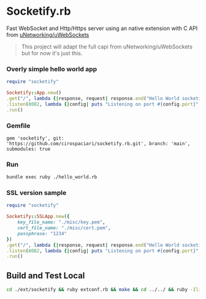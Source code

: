# Socketify.rb
Fast WebSocket and Http/Https server using an native extension with C API from [uNetworking/uWebSockets](https://github.com/uNetworking/uWebSockets)

> This project will adapt the full capi from uNetworking/uWebSockets but for now it's just this.

### Overly simple hello world app
```ruby
require "socketify"

Socketify::App.new()
.get("/", lambda {|response, request| response.end("Hello World socketify from Ruby!")})
.listen(8082, lambda {|config| puts "Listening on port #{config.port}" })
.run()
```

### Gemfile

```gem
gem 'socketify', git: 'https://github.com/cirospaciari/socketify.rb.git', branch: 'main', submodules: true
```

### Run
```bash
bundle exec ruby ./hello_world.rb
```

### SSL version sample
```ruby
require "socketify"

Socketify::SSLApp.new({
    key_file_name: "./misc/key.pem",
    cert_file_name: "./misc/cert.pem", 
    passphrase: "1234"
})
.get("/", lambda {|response, request| response.end("Hello World socketify from Ruby!")})
.listen(8082, lambda {|config| puts "Listening on port #{config.port}" })
.run()
```


## Build and Test Local
```bash
cd ./ext/socketify && ruby extconf.rb && make && cd ../../ && ruby -Ilib:ext -r socketify ./tests/hello_world.rb
```
